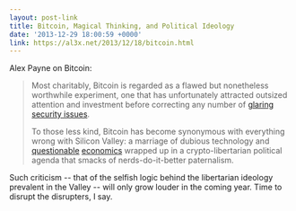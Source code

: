 ```yaml
---
layout: post-link
title: Bitcoin, Magical Thinking, and Political Ideology
date: '2013-12-29 18:00:59 +0000'
link: https://al3x.net/2013/12/18/bitcoin.html
---
```

Alex Payne on Bitcoin:

> Most charitably, Bitcoin is regarded as a flawed but nonetheless worthwhile experiment, one that has unfortunately attracted outsized attention and investment before correcting any number of [glaring security issues][1].
>
> To those less kind, Bitcoin has become synonymous with everything wrong with Silicon Valley: a marriage of dubious technology and [questionable][2] [economics][3] wrapped up in a crypto-libertarian political agenda that smacks of nerds-do-it-better paternalism.

Such criticism -- that of the selfish logic behind the libertarian ideology prevalent in the Valley -- will only grow louder in the coming year. Time to disrupt the disrupters, I say.

[1]: https://en.bitcoin.it/wiki/Weaknesses
[2]: http://economonitor.com/blog/2013/03/bitcoin-bubble-or-new-virtual-currency/
[3]: http://marginalrevolution.com/marginalrevolution/2011/04/the-economics-of-bitcoin.html